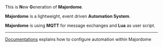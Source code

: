 This is **N**ew **G**eneration of **Majordome**.

**Majordome** is a lightweight, event driven **Automation System**.

**Majordome** is using **MQTT** for message exchanges and **Lua** as user script.

---

[Documentations](/Documentations/) explains how to configure automation within Majordome
